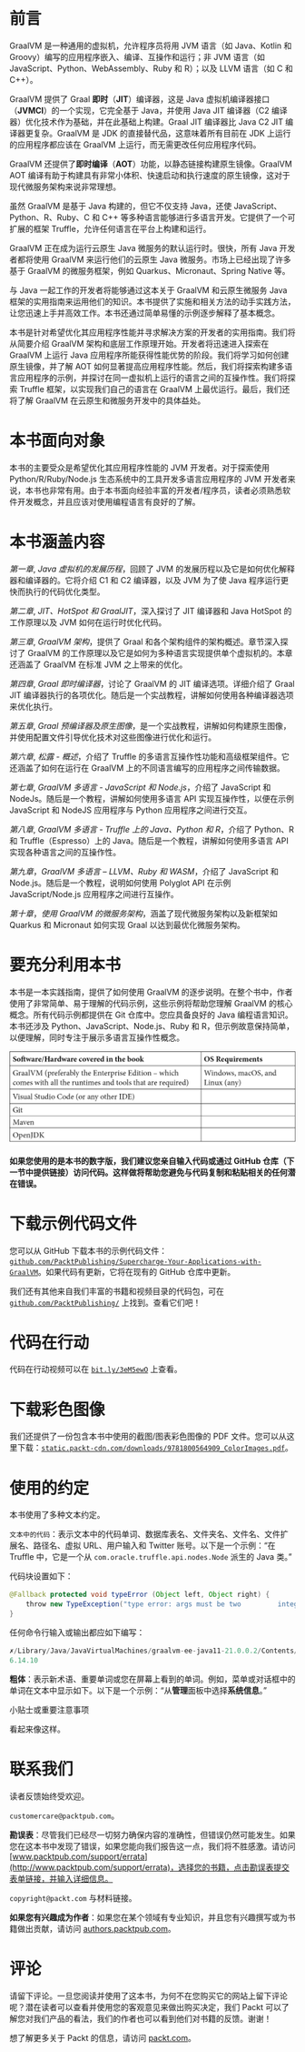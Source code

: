 # 前言

GraalVM 是一种通用的虚拟机，允许程序员将用 JVM 语言（如 Java、Kotlin 和 Groovy）编写的应用程序嵌入、编译、互操作和运行；非 JVM 语言（如 JavaScript、Python、WebAssembly、Ruby 和 R）；以及 LLVM 语言（如 C 和 C++）。

GraalVM 提供了 Graal **即时**（**JIT**）编译器，这是 Java 虚拟机编译器接口（**JVMCI**）的一个实现，它完全基于 Java，并使用 Java JIT 编译器（C2 编译器）优化技术作为基础，并在此基础上构建。Graal JIT 编译器比 Java C2 JIT 编译器更复杂。GraalVM 是 JDK 的直接替代品，这意味着所有目前在 JDK 上运行的应用程序都应该在 GraalVM 上运行，而无需更改任何应用程序代码。

GraalVM 还提供了**即时编译**（**AOT**）功能，以静态链接构建原生镜像。GraalVM AOT 编译有助于构建具有非常小体积、快速启动和执行速度的原生镜像，这对于现代微服务架构来说非常理想。

虽然 GraalVM 是基于 Java 构建的，但它不仅支持 Java，还使 JavaScript、Python、R、Ruby、C 和 C++ 等多种语言能够进行多语言开发。它提供了一个可扩展的框架 Truffle，允许任何语言在平台上构建和运行。

GraalVM 正在成为运行云原生 Java 微服务的默认运行时。很快，所有 Java 开发者都将使用 GraalVM 来运行他们的云原生 Java 微服务。市场上已经出现了许多基于 GraalVM 的微服务框架，例如 Quarkus、Micronaut、Spring Native 等。

与 Java 一起工作的开发者将能够通过这本关于 GraalVM 和云原生微服务 Java 框架的实用指南来运用他们的知识。本书提供了实施和相关方法的动手实践方法，让您迅速上手并高效工作。本书还通过简单易懂的示例逐步解释了基本概念。

本书是针对希望优化其应用程序性能并寻求解决方案的开发者的实用指南。我们将从简要介绍 GraalVM 架构和底层工作原理开始。开发者将迅速进入探索在 GraalVM 上运行 Java 应用程序所能获得性能优势的阶段。我们将学习如何创建原生镜像，并了解 AOT 如何显著提高应用程序性能。然后，我们将探索构建多语言应用程序的示例，并探讨在同一虚拟机上运行的语言之间的互操作性。我们将探索 Truffle 框架，以实现我们自己的语言在 GraalVM 上最优运行。最后，我们还将了解 GraalVM 在云原生和微服务开发中的具体益处。

# 本书面向对象

本书的主要受众是希望优化其应用程序性能的 JVM 开发者。对于探索使用 Python/R/Ruby/Node.js 生态系统中的工具开发多语言应用程序的 JVM 开发者来说，本书也非常有用。由于本书面向经验丰富的开发者/程序员，读者必须熟悉软件开发概念，并且应该对使用编程语言有良好的了解。

# 本书涵盖内容

*第一章*, *Java 虚拟机的发展历程*，回顾了 JVM 的发展历程以及它是如何优化解释器和编译器的。它将介绍 C1 和 C2 编译器，以及 JVM 为了使 Java 程序运行更快而执行的代码优化类型。

*第二章*, *JIT、HotSpot 和 GraalJIT*，深入探讨了 JIT 编译器和 Java HotSpot 的工作原理以及 JVM 如何在运行时优化代码。

*第三章*, *GraalVM 架构*，提供了 Graal 和各个架构组件的架构概述。章节深入探讨了 GraalVM 的工作原理以及它是如何为多种语言实现提供单个虚拟机的。本章还涵盖了 GraalVM 在标准 JVM 之上带来的优化。

*第四章*, *Graal 即时编译器*，讨论了 GraalVM 的 JIT 编译选项。详细介绍了 Graal JIT 编译器执行的各项优化。随后是一个实战教程，讲解如何使用各种编译器选项来优化执行。

*第五章*, *Graal 预编译器及原生图像*，是一个实战教程，讲解如何构建原生图像，并使用配置文件引导优化技术对这些图像进行优化和运行。

*第六章*, *松露 - 概述*，介绍了 Truffle 的多语言互操作性功能和高级框架组件。它还涵盖了如何在运行在 GraalVM 上的不同语言编写的应用程序之间传输数据。

*第七章*, *GraalVM 多语言 - JavaScript 和 Node.js*，介绍了 JavaScript 和 NodeJs。随后是一个教程，讲解如何使用多语言 API 实现互操作性，以便在示例 JavaScript 和 NodeJS 应用程序与 Python 应用程序之间进行交互。

*第八章*, *GraalVM 多语言 - Truffle 上的 Java、Python 和 R*，介绍了 Python、R 和 Truffle（Espresso）上的 Java。随后是一个教程，讲解如何使用多语言 API 实现各种语言之间的互操作性。

*第九章*，*GraalVM 多语言 – LLVM、Ruby 和 WASM*，介绍了 JavaScript 和 Node.js。随后是一个教程，说明如何使用 Polyglot API 在示例 JavaScript/Node.js 应用程序之间进行互操作。

*第十章*，*使用 GraalVM 的微服务架构*，涵盖了现代微服务架构以及新框架如 Quarkus 和 Micronaut 如何实现 Graal 以达到最优化微服务架构。

# 要充分利用本书

本书是一本实践指南，提供了如何使用 GraalVM 的逐步说明。在整个书中，作者使用了非常简单、易于理解的代码示例，这些示例将帮助您理解 GraalVM 的核心概念。所有代码示例都提供在 Git 仓库中。您应具备良好的 Java 编程语言知识。本书还涉及 Python、JavaScript、Node.js、Ruby 和 R，但示例故意保持简单，以便理解，同时专注于展示多语言互操作性概念。

![](img/B16878_Preface_Table_AM.jpg)

**如果您使用的是本书的数字版，我们建议您亲自输入代码或通过 GitHub 仓库（下一节中提供链接）访问代码。这样做将帮助您避免与代码复制和粘贴相关的任何潜在错误。**

# 下载示例代码文件

您可以从 GitHub 下载本书的示例代码文件：[`github.com/PacktPublishing/Supercharge-Your-Applications-with-GraalVM`](https://github.com/PacktPublishing/Supercharge-Your-Applications-with-GraalVM)。如果代码有更新，它将在现有的 GitHub 仓库中更新。

我们还有其他来自我们丰富的书籍和视频目录的代码包，可在 [`github.com/PacktPublishing/`](https://github.com/PacktPublishing/) 上找到。查看它们吧！

# 代码在行动

代码在行动视频可以在 [`bit.ly/3eM5ewO`](https://bit.ly/3eM5ewO) 上查看。

# 下载彩色图像

我们还提供了一份包含本书中使用的截图/图表彩色图像的 PDF 文件。您可以从这里下载：[`static.packt-cdn.com/downloads/9781800564909_ColorImages.pdf`](https://static.packt-cdn.com/downloads/9781800564909_ColorImages.pdf)。

# 使用的约定

本书使用了多种文本约定。

`文本中的代码`：表示文本中的代码单词、数据库表名、文件夹名、文件名、文件扩展名、路径名、虚拟 URL、用户输入和 Twitter 账号。以下是一个示例：“在 Truffle 中，它是一个从 `com.oracle.truffle.api.nodes.Node` 派生的 Java 类。”

代码块设置如下：

```java
@Fallback protected void typeError (Object left, Object right) {
    throw new TypeException("type error: args must be two         integers or floats or two", this);
}
```

任何命令行输入或输出都应如下编写：

```java
✗/Library/Java/JavaVirtualMachines/graalvm-ee-java11-21.0.0.2/Contents/Home/bin/npm --version
6.14.10
```

**粗体**：表示新术语、重要单词或您在屏幕上看到的单词。例如，菜单或对话框中的单词在文本中显示如下。以下是一个示例：“从**管理**面板中选择**系统信息**。”

小贴士或重要注意事项

看起来像这样。

# 联系我们

读者反馈始终受欢迎。

`customercare@packtpub.com`。

**勘误表**：尽管我们已经尽一切努力确保内容的准确性，但错误仍然可能发生。如果您在这本书中发现了错误，如果您能向我们报告这一点，我们将不胜感激。请访问 [www.packtpub.com/support/errata](http://www.packtpub.com/support/errata)，选择您的书籍，点击勘误表提交表单链接，并输入详细信息。

`copyright@packt.com` 与材料链接。

**如果您有兴趣成为作者**：如果您在某个领域有专业知识，并且您有兴趣撰写或为书籍做出贡献，请访问 [authors.packtpub.com](http://authors.packtpub.com)。

# 评论

请留下评论。一旦您阅读并使用了这本书，为何不在您购买它的网站上留下评论呢？潜在读者可以查看并使用您的客观意见来做出购买决定，我们 Packt 可以了解您对我们产品的看法，我们的作者也可以看到他们对书籍的反馈。谢谢！

想了解更多关于 Packt 的信息，请访问 [packt.com](http://packt.com)。
